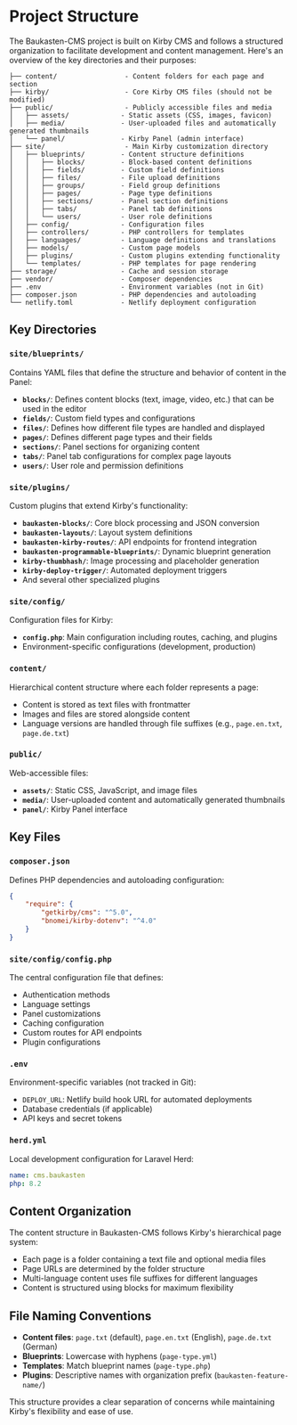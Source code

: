 # Project Structure

The Baukasten-CMS project is built on Kirby CMS and follows a structured organization to facilitate development and content management. Here's an overview of the key directories and their purposes:

```
├── content/                 - Content folders for each page and section
├── kirby/                   - Core Kirby CMS files (should not be modified)
├── public/                  - Publicly accessible files and media
│   ├── assets/             - Static assets (CSS, images, favicon)
│   ├── media/              - User-uploaded files and automatically generated thumbnails
│   └── panel/              - Kirby Panel (admin interface)
├── site/                    - Main Kirby customization directory
│   ├── blueprints/         - Content structure definitions
│   │   ├── blocks/         - Block-based content definitions
│   │   ├── fields/         - Custom field definitions
│   │   ├── files/          - File upload definitions
│   │   ├── groups/         - Field group definitions
│   │   ├── pages/          - Page type definitions
│   │   ├── sections/       - Panel section definitions
│   │   ├── tabs/           - Panel tab definitions
│   │   └── users/          - User role definitions
│   ├── config/             - Configuration files
│   ├── controllers/        - PHP controllers for templates
│   ├── languages/          - Language definitions and translations
│   ├── models/             - Custom page models
│   ├── plugins/            - Custom plugins extending functionality
│   └── templates/          - PHP templates for page rendering
├── storage/                - Cache and session storage
├── vendor/                 - Composer dependencies
├── .env                    - Environment variables (not in Git)
├── composer.json           - PHP dependencies and autoloading
└── netlify.toml            - Netlify deployment configuration
```

## Key Directories

### `site/blueprints/`

Contains YAML files that define the structure and behavior of content in the Panel:

- **`blocks/`**: Defines content blocks (text, image, video, etc.) that can be used in the editor
- **`fields/`**: Custom field types and configurations
- **`files/`**: Defines how different file types are handled and displayed
- **`pages/`**: Defines different page types and their fields
- **`sections/`**: Panel sections for organizing content
- **`tabs/`**: Panel tab configurations for complex page layouts
- **`users/`**: User role and permission definitions

### `site/plugins/`

Custom plugins that extend Kirby's functionality:

- **`baukasten-blocks/`**: Core block processing and JSON conversion
- **`baukasten-layouts/`**: Layout system definitions
- **`baukasten-kirby-routes/`**: API endpoints for frontend integration
- **`baukasten-programmable-blueprints/`**: Dynamic blueprint generation
- **`kirby-thumbhash/`**: Image processing and placeholder generation
- **`kirby-deploy-trigger/`**: Automated deployment triggers
- And several other specialized plugins

### `site/config/`

Configuration files for Kirby:

- **`config.php`**: Main configuration including routes, caching, and plugins
- Environment-specific configurations (development, production)

### `content/`

Hierarchical content structure where each folder represents a page:

- Content is stored as text files with frontmatter
- Images and files are stored alongside content
- Language versions are handled through file suffixes (e.g., `page.en.txt`, `page.de.txt`)

### `public/`

Web-accessible files:

- **`assets/`**: Static CSS, JavaScript, and image files
- **`media/`**: User-uploaded content and automatically generated thumbnails
- **`panel/`**: Kirby Panel interface

## Key Files

### `composer.json`

Defines PHP dependencies and autoloading configuration:

```json
{
	"require": {
		"getkirby/cms": "^5.0",
		"bnomei/kirby-dotenv": "^4.0"
	}
}
```

### `site/config/config.php`

The central configuration file that defines:

- Authentication methods
- Language settings
- Panel customizations
- Caching configuration
- Custom routes for API endpoints
- Plugin configurations

### `.env`

Environment-specific variables (not tracked in Git):

- `DEPLOY_URL`: Netlify build hook URL for automated deployments
- Database credentials (if applicable)
- API keys and secret tokens

### `herd.yml`

Local development configuration for Laravel Herd:

```yaml
name: cms.baukasten
php: 8.2
```

## Content Organization

The content structure in Baukasten-CMS follows Kirby's hierarchical page system:

- Each page is a folder containing a text file and optional media files
- Page URLs are determined by the folder structure
- Multi-language content uses file suffixes for different languages
- Content is structured using blocks for maximum flexibility

## File Naming Conventions

- **Content files**: `page.txt` (default), `page.en.txt` (English), `page.de.txt` (German)
- **Blueprints**: Lowercase with hyphens (`page-type.yml`)
- **Templates**: Match blueprint names (`page-type.php`)
- **Plugins**: Descriptive names with organization prefix (`baukasten-feature-name/`)

This structure provides a clear separation of concerns while maintaining Kirby's flexibility and ease of use.
